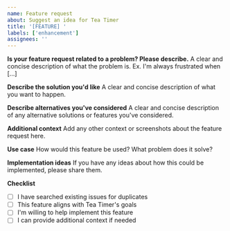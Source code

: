 ```yaml
---
name: Feature request
about: Suggest an idea for Tea Timer
title: '[FEATURE] '
labels: ['enhancement']
assignees: ''
---
```


**Is your feature request related to a problem? Please describe.**
A clear and concise description of what the problem is. Ex. I'm always frustrated when [...]

**Describe the solution you'd like**
A clear and concise description of what you want to happen.

**Describe alternatives you've considered**
A clear and concise description of any alternative solutions or features you've considered.

**Additional context**
Add any other context or screenshots about the feature request here.

**Use case**
How would this feature be used? What problem does it solve?

**Implementation ideas**
If you have any ideas about how this could be implemented, please share them.

**Checklist**
- [ ] I have searched existing issues for duplicates
- [ ] This feature aligns with Tea Timer's goals
- [ ] I'm willing to help implement this feature
- [ ] I can provide additional context if needed 
